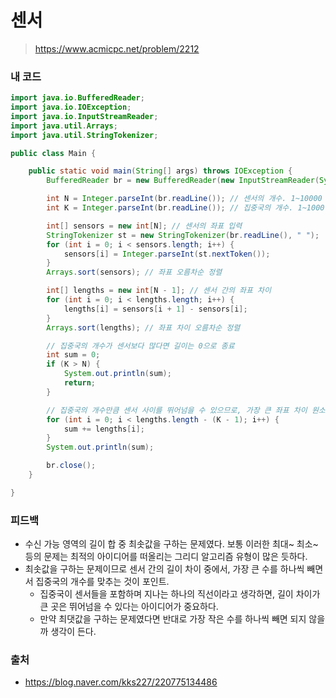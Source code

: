 # 센서

> https://www.acmicpc.net/problem/2212

### 내 코드

```java
import java.io.BufferedReader;
import java.io.IOException;
import java.io.InputStreamReader;
import java.util.Arrays;
import java.util.StringTokenizer;

public class Main {

    public static void main(String[] args) throws IOException {
        BufferedReader br = new BufferedReader(new InputStreamReader(System.in));

        int N = Integer.parseInt(br.readLine()); // 센서의 개수. 1~10000
        int K = Integer.parseInt(br.readLine()); // 집중국의 개수. 1~1000

        int[] sensors = new int[N]; // 센서의 좌표 입력
        StringTokenizer st = new StringTokenizer(br.readLine(), " ");
        for (int i = 0; i < sensors.length; i++) {
            sensors[i] = Integer.parseInt(st.nextToken());
        }
        Arrays.sort(sensors); // 좌표 오름차순 정렬

        int[] lengths = new int[N - 1]; // 센서 간의 좌표 차이
        for (int i = 0; i < lengths.length; i++) {
            lengths[i] = sensors[i + 1] - sensors[i];
        }
        Arrays.sort(lengths); // 좌표 차이 오름차순 정렬

        // 집중국의 개수가 센서보다 많다면 길이는 0으로 종료
        int sum = 0;
        if (K > N) {
            System.out.println(sum);
            return;
        }

        // 집중국의 개수만큼 센서 사이를 뛰어넘을 수 있으므로, 가장 큰 좌표 차이 원소부터 (K-1)개는 길이 합에 더하지 않는다
        for (int i = 0; i < lengths.length - (K - 1); i++) {
            sum += lengths[i];
        }
        System.out.println(sum);

        br.close();
    }

}
```

### 피드백

- 수신 가능 영역의 길이 합 중 최솟값을 구하는 문제였다. 보통 이러한 최대~ 최소~ 등의 문제는 최적의 아이디어를 떠올리는 그리디 알고리즘 유형이 많은 듯하다.
- 최솟값을 구하는 문제이므로 센서 간의 길이 차이 중에서, 가장 큰 수를 하나씩 빼면서 집중국의 개수를 맞추는 것이 포인트.
    - 집중국이 센서들을 포함하며 지나는 하나의 직선이라고 생각하면, 길이 차이가 큰 곳은 뛰어넘을 수 있다는 아이디어가 중요하다.
    - 만약 최댓값을 구하는 문제였다면 반대로 가장 작은 수를 하나씩 빼면 되지 않을까 생각이 든다.

### 출처

- https://blog.naver.com/kks227/220775134486